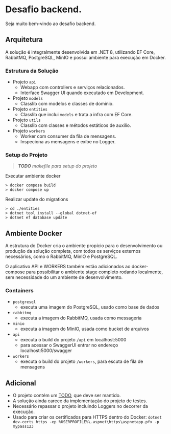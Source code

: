 # Desafio backend.
Seja muito bem-vindo ao desafio backend.

## Arquitetura

A solução é integralmente desenvolvida em .NET 8, utilizando EF Core, RabbitMQ, PostgreSQL, MinIO e possui ambiente para execução em Docker.

### Estrutura da Solução

* Projeto `api`
    * Webapp com controllers e serviços relacionados.
    * Interface Swagger UI quando executado em Development.
* Projeto `models`
    * Classlib com modelos e classes de dominio.
* Projeto `entities`
    * Classlib que inclui `models` e trata a infra com EF Core.
* Projeto `utils`
    * Classlib com classes e métodos estáticos de auxilio.
* Projeto `workers`
    * Worker com consumer da fila de mensagens.
    * Inspeciona as mensagens e exibe no Logger.

### Setup do Projeto

> ___TODO__ makefile para setup do projeto_

Executar ambiente docker
```
> docker compose build
> docker compose up
```
Realizar update do migrations
```
> cd ./entities 
> dotnet tool install --global dotnet-ef
> dotnet ef database update
```

## Ambiente Docker

A estrutura do Docker cria o ambiente propício para o desenvolvimento ou produção da solução completa, com todos os serviços externos necessários, como o RabbitMQ, MinIO e PostgreSQL. 

O aplicativo API e WORKERS também estão adicionados ao docker-compose para possibilitar o ambiente stage completo rodando localmente, sem necessidade do um ambiente de desenvolvimento.

### Containers

* `postgresql`
    * executa uma imagem do PostgreSQL, usado como base de dados
* `rabbitmq`
    * executa a imagem do RabbitMQ, usada como messageria
* `minio`
    * executa a imagem do MinIO, usada como bucket de arquivos 
* `api`
    * executa o build do projeto `/api` em localhost:5000
    * para acessar o SwaggerUI entrar no endereço localhost:5000/swagger
* `workers`
    * executa o build do projeto `/workers`, para escuta de fila de mensagens

## Adicional

- O projeto contém um [TODO](TODO.md), que deve ser mantido.
- A solução ainda carece da implementação do projeto de testes.
- Necessário repassar o projeto incluindo Loggers no decorrer da execução.
- Usado para criar os certificados para HTTPS dentro do Docker:
`dotnet dev-certs https -ep %USERPROFILE%\.aspnet\https\aspnetapp.pfx -p mypass123`